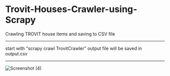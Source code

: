 # Trovit-Houses-Crawler-using-Scrapy
Crawling TROVIT house items and saving to CSV file

*****************************************

start with "scrapy crawl TrovitCrawler"
output file will be saved in output.csv

*****************************************

![Screenshot (4)](https://user-images.githubusercontent.com/77222912/169670371-09fdacbe-8089-4baa-bc20-0c12990a227a.png)
